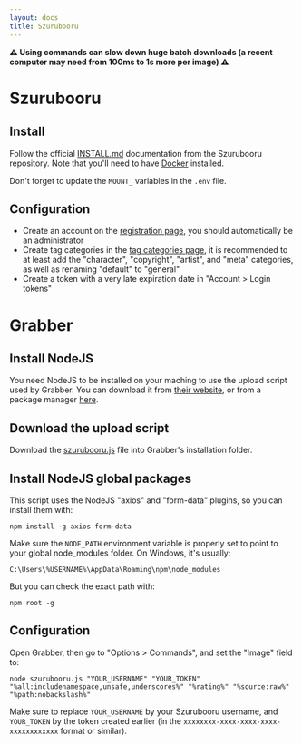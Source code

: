 ```yaml
---
layout: docs
title: Szurubooru
---
```




**⚠️ Using commands can slow down huge batch downloads (a recent computer may need from 100ms to 1s more per image) ⚠️**



# Szurubooru

## Install
Follow the official [INSTALL.md](https://github.com/rr-/szurubooru/blob/master/doc/INSTALL.md) documentation from the Szurubooru repository.
Note that you'll need to have [Docker](https://docs.docker.com/get-docker/) installed.

Don't forget to update the `MOUNT_` variables in the `.env` file.


## Configuration

* Create an account on the [registration page](http://localhost:8080/register), you should automatically be an administrator
* Create tag categories in the [tag categories page](http://localhost:8080/tag-categories), it is recommended to at least add the "character", "copyright", "artist", and "meta" categories, as well as renaming "default" to "general"
* Create a token with a very late expiration date in "Account > Login tokens"




# Grabber

## Install NodeJS

You need NodeJS to be installed on your maching to use the upload script used by Grabber.
You can download it from [their website](https://nodejs.org/en/download/), or from a package manager [here](https://nodejs.org/en/download/package-manager/).


## Download the upload script

Download the [szurubooru.js](szurubooru.js) file into Grabber's installation folder.


## Install NodeJS global packages

This script uses the NodeJS "axios" and "form-data" plugins, so you can install them with:
```
npm install -g axios form-data
```

Make sure the `NODE_PATH` environment variable is properly set to point to your global node_modules folder. On Windows, it's usually:
```
C:\Users\%USERNAME%\AppData\Roaming\npm\node_modules
```

But you can check the exact path with:
```
npm root -g
```


## Configuration

Open Grabber, then go to "Options > Commands", and set the "Image" field to:
```
node szurubooru.js "YOUR_USERNAME" "YOUR_TOKEN" "%all:includenamespace,unsafe,underscores%" "%rating%" "%source:raw%" "%path:nobackslash%"
```

Make sure to replace `YOUR_USERNAME` by your Szurubooru username, and `YOUR_TOKEN` by the token created earlier (in the `xxxxxxxx-xxxx-xxxx-xxxx-xxxxxxxxxxxx` format or similar).